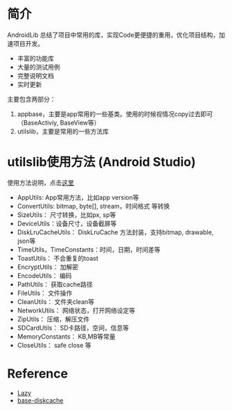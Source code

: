 # 简介

AndroidLib 总结了项目中常用的库，实现Code更便捷的重用，优化项目结构，加速项目开发。

- 丰富的功能库
- 大量的测试用例
- 完整说明文档
- 实时更新


主要包含两部分：

1. appbase，主要是app常用的一些基类。使用的时候视情况copy过去即可（BaseActiviy, BaseView等）
2. utilslib，主要是常用的一些方法库

# utilslib使用方法 (Android Studio)

使用方法说明，点击[这里](https://github.com/vivianking6855/android-library/tree/master/AndroidLib/AndroidLib)

- AppUtils: App常用方法，比如app version等
- ConvertUtils: bitmap, byte[], stream，时间格式 等转换
- SizeUtils： 尺寸转换，比如px, sp等
- DeviceUtils：设备尺寸，设备截屏等
- DiskLruCacheUtils： DiskLruCache 方法封装，支持bitmap, drawable, json等
- TimeUtils，TimeConstants：时间，日期，时间差等
- ToastUtils： 不会重复的toast
- EncryptUtils： 加解密
- EncodeUtils： 编码
- PathUtils： 获取cache路径
- FileUtils： 文件操作
- CleanUtils： 文件夹clean等
- NetworkUtils： 网络状态，打开网络设定等
- ZipUtils： 压缩，解压文件
- SDCardUtils： SD卡路径，空间，信息等
- MemoryConstants： KB,MB等常量
- CloseUtils： safe close 等



# Reference

- [Lazy](https://github.com/l123456789jy/Lazy)
- [base-diskcache](https://github.com/hongyangAndroid/base-diskcache)

